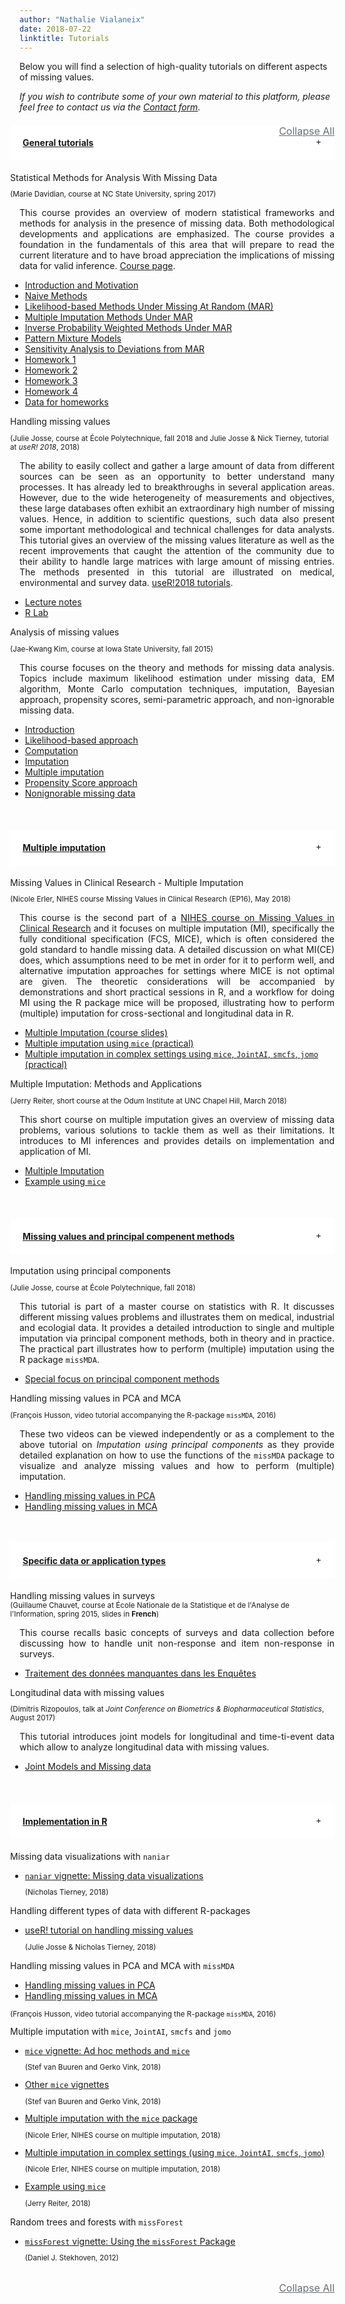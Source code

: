 ```yaml
---
author: "Nathalie Vialaneix"
date: 2018-07-22
linktitle: Tutorials
---
```


Below you will find a selection of high-quality tutorials on different aspects of missing values.

_If you wish to contribute some of your own material to this platform, please feel free to contact us via the <a href="/contact/">Contact form</a>._

<div class="container">
  <div class="accordion-option">
    <a href="javascript:void(0)" class="toggle-accordion active" accordion-id="#accordion"></a>
  </div>
  <div class="clearfix">
  </div>
  <div id="accordion" class="panel-group" role="tablist" aria-multiselectable="true">
    <div class="panel panel-default">
      <div id="h_general" class="panel-heading" role="tab">
        <h4 class="panel-title">
          <a role="button" data-toggle="collapse" data-parent="#accordion" href="#general" aria-expanded="false" aria-controls="general">General tutorials</a>
        </h4>
      </div>
      <div id="general" class="panel-collapse collapse in" role="tabpanel" aria-labelledby="h_general">
        <div class="panel-body">
          <div class="container">
            <div id="accordion_general">
              <div class="card">
                <div class="card-header">
                  <a class="collapsed card-block clearfix" data-toggle="collapse" data-target="#davidian">
                    <div class="col-12">Statistical Methods for Analysis With Missing Data<br>
                      <small>
                      <p>(Marie Davidian, course at NC State University, spring 2017)</p>
                      </small>
                    </div>
                  </a>
                </div>
                <div id="davidian" class="collapse" data-parent="#accordion_general">  
                  <div class="card-body">
                    <p align="justify" style="margin-left:15px;">This course provides an overview of modern statistical frameworks and methods for analysis in the presence of missing data. Both methodological developments and applications are emphasized. The course provides a foundation in the fundamentals of this area that will prepare to read the current literature and to have broad appreciation the implications of missing data for valid inference. <a href="https://www4.stat.ncsu.edu/~davidian/st790/index.html" target="_blank">Course page</a>.
                    </p>
                    <ul>
                      <li><a href="/tutorials/Davidian_course_StatisticalMethodsMissingData_2017/Davidian_course_chapter1_2017.pdf" target="_blank">Introduction and Motivation</a></li>
                      <li><a href="/tutorials/Davidian_course_StatisticalMethodsMissingData_2017/Davidian_course_chapter2_2017.pdf" target="_blank">Naive Methods</a></li>
                      <li><a href="/tutorials/Davidian_course_StatisticalMethodsMissingData_2017/Davidian_course_chapter3_2017.pdf" target="_blank">Likelihood-based Methods Under Missing At Random (MAR)</a></li>
                      <li><a href="/tutorials/Davidian_course_StatisticalMethodsMissingData_2017/Davidian_course_chapter4_2017.pdf" target="_blank">Multiple Imputation Methods Under MAR</a></li>
                      <li><a href="/tutorials/Davidian_course_StatisticalMethodsMissingData_2017/Davidian_course_chapter5_2017.pdf" target="_blank">Inverse Probability Weighted Methods Under  MAR</a></li>
                      <li><a href="/tutorials/Davidian_course_StatisticalMethodsMissingData_2017/Davidian_course_chapter6_2017.pdf" target="_blank">Pattern Mixture Models</a></li>
                      <li><a href="/tutorials/Davidian_course_StatisticalMethodsMissingData_2017/Davidian_course_chapter7_2017.pdf" target="_blank">Sensitivity Analysis to Deviations from MAR</a></li>
                      <li><a href="/tutorials/Davidian_course_StatisticalMethodsMissingData_2017/Davidian_course_hwk1_2017.pdf" target="_blank">Homework 1</a></li>
                      <li><a href="/tutorials/Davidian_course_StatisticalMethodsMissingData_2017/Davidian_course_hwk2_2017.pdf" target="_blank">Homework 2</a></li>
                      <li><a href="/tutorials/Davidian_course_StatisticalMethodsMissingData_2017/Davidian_course_hwk3_2017.pdf" target="_blank">Homework 3</a></li>
                      <li><a href="/tutorials/Davidian_course_StatisticalMethodsMissingData_2017/Davidian_course_hwk4_2017.pdf" target="_blank">Homework 4</a></li>
                      <li><a href="/tutorials/Davidian_course_StatisticalMethodsMissingData_2017/Davidian_course_hwkData_2017.zip" target="_blank">Data for homeworks</a></li>
                    </ul>
                  </div>
                </div>
              </div>
              <div class="card">
                <div class="card-header">
                  <a class="collapsed card-block clearfix" data-toggle="collapse" data-target="#josse_tierney">
                    <div class="col-12">Handling missing values<br>
                    <small>
                      <p>(Julie Josse, course at École Polytechnique, fall 2018 and Julie Josse & Nick Tierney, tutorial at <i>useR! 2018</i>, 2018)</p>
                    </small>
                    </div>
                  </a>
                </div>
                <div id="josse_tierney" class="collapse" data-parent="#accordion_general">  
                  <div class="card-body">
                    <p align="justify" style="margin-left:15px;">The ability to easily collect and gather a large amount of data from different sources can be seen as an opportunity to better understand many processes. It has already led to breakthroughs in several application areas. However, due to the wide heterogeneity of measurements and objectives, these large databases often exhibit an extraordinary high number of missing values. Hence, in addition to scientific questions, such data also present some important methodological and technical challenges for data analysts. This tutorial gives an overview of the missing values literature as well as the recent improvements that caught the attention of the community due to their ability to handle large matrices with large amount of missing entries. The methods presented in this tutorial are illustrated on medical, environmental and survey data. <a href="https://user2018.r-project.org/tutorials/" target="_blank">useR!2018 tutorials</a>.
                    </p>
                    <ul>
                      <li><a href="/tutorials/Josse_bookdown_LectureNotesMissing_2018.html" target="_blank">Lecture notes</a></li>
                      <li><a href="/tutorials/Josse_Tierney_bookdown_user2018tutorial_2018.html" target="_blank">R Lab</a></li>
                    </ul>
                  </div>
                </div>
              </div>
              <div class="card">
                <div class="card-header">
                  <a class="collapsed card-block clearfix" data-toggle="collapse" data-target="#kim">
                    <div class="col-12">Analysis of missing values<br>
                    <small>
                      <p>(Jae-Kwang Kim, course at Iowa State University, fall 2015)</p>
                    </small>
                    </div>
                  </a>
                </div>
                <div id="kim" class="collapse" data-parent="#accordion_general">  
                  <div class="card-body">
                    <p align="justify" style="margin-left:15px;">This course focuses on the theory and methods for missing data analysis. Topics include maximum likelihood estimation under missing data, EM algorithm, Monte Carlo computation techniques, imputation, Bayesian approach, propensity scores, semi-parametric approach, and non-ignorable missing data.
                    </p>
                    <ul>
                      <li><a href="/tutorials/Kim_course_MissingDataAnalysis_2015/Stat522_Ch1.pdf" target="_blank">Introduction</a></li>
                      <li><a href="/tutorials/Kim_course_MissingDataAnalysis_2015/Stat522_Ch2.pdf" target="_blank">Likelihood-based approach</a></li>
                      <li><a href="/tutorials/Kim_course_MissingDataAnalysis_2015/Stat522_Ch3.pdf" target="_blank">Computation</a></li>
                      <li><a href="/tutorials/Kim_course_MissingDataAnalysis_2015/Stat522_Ch4.pdf" target="_blank">Imputation</a></li>
                      <li><a href="/tutorials/Kim_course_MissingDataAnalysis_2015/Stat522_Ch4b.pdf" target="_blank">Multiple imputation</a></li>
                      <li><a href="/tutorials/Kim_course_MissingDataAnalysis_2015/Stat522_Ch5.pdf" target="_blank">Propensity Score approach</a></li>
                      <li><a href="/tutorials/Kim_course_MissingDataAnalysis_2015/Stat522_Ch6.pdf" target="_blank">Nonignorable missing data</a></li>
                    </ul>
                  </div>
                </div>
              </div>
            </div>
            </br>
          </div>
        </div>
      </div>
    </div>
    <!-- --------------------------------------------------------------------------------------------------------------------------- -->
    <div class="panel panel-default">
      <div id="h_mi" class="panel-heading" role="tab">
        <h4 class="panel-title">
        <a class="collapsed" role="button" data-toggle="collapse" data-parent="#accordion" href="#mi" aria-expanded="false" aria-controls="mi">Multiple imputation</a>
        </h4>
      </div>
      <div id="mi" class="panel-collapse collapse in" role="tabpanel" aria-labelledby="h_mi">
        <div class="panel-body">
          <div class="container">
            <div id="accordion_mi">
              <div class="card">
                <div class="card-header">
                  <a class="collapsed card-block clearfix" data-toggle="collapse" data-target="#erler">
                    <div class="col-12">Missing Values in Clinical Research - Multiple Imputation</br>
                    <small>
                      <p>(Nicole Erler, NIHES course Missing Values in Clinical Research (EP16), May 2018)</p>
                    </small>
                    </div>
                  </a>
                </div>
                <div id="erler" class="collapse" data-parent="#accordion_mi">  
                  <div class="card-body">
                    <p align="justify" style="margin-left:15px;">This course is the second part of a <a href="https://www.nihes.com/course/ep16_missing_values_in_clinical_research/" target="_blank">NIHES course on Missing Values in Clinical Research</a> and it focuses on multiple imputation (MI), specifically the fully conditional specification (FCS, MICE), which is often considered the gold standard to handle missing data. A detailed discussion on what MI(CE) does, which assumptions need to be met in order for it to perform well, and alternative imputation approaches for settings where MICE is not optimal are given. The theoretic considerations will be accompanied by demonstrations and short practical sessions in R, and a workflow for doing MI using the R package mice will be proposed, illustrating how to perform (multiple) imputation for cross-sectional and longitudinal data in R.
                    </p>
                    <ul>
                      <li><a href="/tutorials/Erler_course_MultipleImputation_2018/Erler_slides_MICourse_2018.pdf" target="_blank">Multiple Imputation (course slides)</a></li>
                      <li><a href="/tutorials/Erler_course_MultipleImputation_2018/Erler_Practical_MICE_2018.html" target="_blank">Multiple imputation using <code>mice</code> (practical)</a></li>
                      <li><a href="/tutorials/Erler_course_MultipleImputation_2018/Erler_Practical_MIadvanced_2018.html" target="_blank">Multiple imputation in complex settings using <code>mice</code>, <code>JointAI</code>, <code>smcfs</code>, <code>jomo</code> (practical)</a></li>
                    </ul>
                  </div>
                </div>
              </div>
              <div class="card">
                <div class="card-header">
                  <a class="collapsed card-block clearfix" data-toggle="collapse" data-target="#reiter">
                    <div class="col-12">Multiple Imputation: Methods and Applications</br>
                    <small>
                      <p>(Jerry Reiter, short course at the Odum Institute at UNC Chapel Hill, March 2018)</p>
                    </small>
                    </div>
                  </a>
                </div>
                <div id="reiter" class="collapse" data-parent="#accordion_mi">  
                  <div class="card-body">
                    <p align="justify" style="margin-left:15px;">This short course on multiple imputation gives an overview of missing data problems, various solutions to tackle them as well as their limitations. It introduces to MI inferences and provides details on implementation and application of MI.
                    </p>
                    <ul>
                      <li><a href="/tutorials/Reiter_course_MultipleImputationOverview_2018/Reiter_slides_MultipleImputation_2018.pdf" target="_blank">Multiple Imputation</a></li>
                      <li><a href="/tutorials/Reiter_course_MultipleImputationOverview_2018/Reiter_script_MultipleImputationMICE_2018.html" target="_blank">Example using <code>mice</code></a></li>
                    </ul>
                  </div>
                </div>
              </div>
            </div>
            </br>
          </div>
        </div>
      </div>
    </div>
    <!-- --------------------------------------------------------------------------------------------------------------------------- -->
    <div class="panel panel-default">
      <div id="h_pc" class="panel-heading" role="tab">
        <h4 class="panel-title">
        <a class="collapsed" role="button" data-toggle="collapse" data-parent="#accordion" href="#pc" aria-expanded="false" aria-controls="pc">Missing values and principal compenent methods</a>
        </h4>
      </div>
      <div id="pc" class="panel-collapse collapse in" role="tabpanel" aria-labelledby="h_pc">
        <div class="panel-body">
          <div class="container">
            <div id="accordion_pc">
              <div class="card">
                <div class="card-header">
                  <a class="collapsed card-block clearfix" data-toggle="collapse" data-target="#josse">
                    <div class="col-12">Imputation using principal components</br>
                    <small>
                      <p>(Julie Josse, course at École Polytechnique, fall 2018)</p>
                    </small>
                    </div>
                  </a>
                </div>
                <div id="josse" class="collapse" data-parent="#accordion_pc">  
                  <div class="card-body">
                    <p align="justify" style="margin-left:15px;">This tutorial is part of a master course on statistics with R. It discusses different missing values problems and illustrates them on medical, industrial and ecologial data. It provides a detailed introduction to single and multiple imputation via principal component methods, both in theory and in practice. The practical part illustrates how to perform (multiple) imputation using the R package <code>missMDA</code>.
                    </p>
                    <ul>
                      <li><a href="/tutorials/Josse_slides_imputation_PCA_2018.pdf" target="_blank">Special focus on principal component methods</a></li>
                    </ul>
                  </div>
                </div>
              </div>
              <div class="card">
                <div class="card-header">
                  <a class="collapsed card-block clearfix" data-toggle="collapse" data-target="#husson">
                    <div class="col-12">Handling missing values in PCA and MCA<br>
                    <small>
                      <p>(François Husson, video tutorial accompanying the R-package <code>missMDA</code>, 2016)</p>
                    </small>
                  </div>
                  </a>
                </div>
                <div id="husson" class="collapse" data-parent="#accordion_pc">  
                  <div class="card-body">
                    <p align="justify" style="margin-left:15px;">These two videos can be viewed independently or as a complement to the above tutorial on <i>Imputation using principal components</i> as they provide detailed explanation on how to use the functions of the <code>missMDA</code> package to visualize and analyze missing values and how to perform (multiple) imputation.
                    </p>
                    <ul>
                      <li><a href="https://www.youtube.com/watch?v=OOM8_FH6_8o&t=8s" target="_blank">Handling missing values in PCA</a></li>
                      <li><a href="https://www.youtube.com/watch?v=uyIH1CtrfsU" target="_blank">Handling missing values in MCA</a></li>
                    </ul>
                  </div>
                </div>
              </div>
            </div>
            </br>
          </div>
        </div>
      </div>
    </div>
    <!-- --------------------------------------------------------------------------------------------------------------------------- -->
    <div class="panel panel-default">
      <div id="h_special" class="panel-heading" role="tab">
        <h4 class="panel-title">
        <a class="collapsed" role="button" data-toggle="collapse" data-parent="#accordion" href="#special" aria-expanded="false" aria-controls="special">Specific data or application types</a>
        </h4>
      </div>
      <div id="special" class="panel-collapse collapse in" role="tabpanel" aria-labelledby="h_special">
        <div class="panel-body">
          <div class="container">
            <div id="accordion_special">
              <div class="card">
                <div class="card-header">
                  <a class="card-block clearfix" data-toggle="collapse" data-target="#chauvet">
                    <div class="col-12">Handling missing values in surveys<br><small>(Guillaume Chauvet, course at École Nationale de la Statistique et de l'Analyse de l'Information, spring 2015, slides in <b>French</b>)</small></div>
                  </a>
                </div>
                <div id="chauvet" class="collapse" data-parent="#accordion_special">  
                  <div class="card-body">
                    <p align="justify" style="margin-left:15px;">This course recalls basic concepts of surveys and data collection before discussing how to handle unit non-response and item non-response in surveys.
                    </p>
                    <ul>
                      <li><a href="/tutorials/Chauvet_slides_SurveysWithMissingData_2015.pdf" target="_blank">Traitement des données manquantes dans les Enquêtes</a></li>
                    </ul>
                  </div>
                </div>
              </div>
              <div class="card">
                <div class="card-header">
                  <a class="collapsed card-block clearfix" data-toggle="collapse" data-target="#rizopoulos">
                    <div class="col-12">Longitudinal data with missing values<br>
                    <small>
                    <p>(Dimitris Rizopoulos, talk at <i>Joint Conference on Biometrics & Biopharmaceutical Statistics</i>, August 2017)</p>
                    </small>
                  </div>
                  </a>
                </div>
                <div id="rizopoulos" class="collapse" data-parent="#accordion_special">  
                  <div class="card-body">
                    <p align="justify" style="margin-left:15px;">This tutorial introduces joint models for longitudinal and time-ti-event data which allow to analyze longitudinal data with missing values.
                    </p>
                    <ul>
                      <li><a href="/tutorials/Rizopoulos_slides_LongitudinalDataWithDropout_2017.pdf" target="_blank">Joint Models and Missing data</a></li>
                    </ul>
                  </div>
                </div>
              </div>
            </div>
            </br>
          </div>
        </div>
      </div>
    </div>
    <!-- --------------------------------------------------------------------------------------------------------------------------- -->
    <div class="panel panel-default">
      <div id="h_practical" class="panel-heading" role="tab">
        <h4 class="panel-title">
        <a class="collapsed" role="button" data-toggle="collapse" data-parent="#accordion" href="#practical" aria-expanded="false" aria-controls="special">Implementation in R</a>
        </h4>
      </div>
      <div id="practical" class="panel-collapse collapse in" role="tabpanel" aria-labelledby="h_practical">
        <div class="panel-body">
          <div class="container">
            <div id="accordion_practical">
              <div class="card">
                <div class="card-header">
                  <a class="card-block clearfix" data-toggle="collapse" data-target="#visualize">
                    <div class="col-12">Missing data visualizations with <code>naniar</code></div>
                  </a>
                </div>
                <div id="visualize" class="collapse show" data-parent="#accordion_practical">  
                  <div class="card-body">
                    <ul>
                      <li><a href="https://cran.r-project.org/web/packages/naniar/vignettes/naniar-visualisation.html" target="_blank"><code>naniar</code> vignette: Missing data visualizations</a>
                    <small>
                      <p>(Nicholas Tierney, 2018)</p>
                    </small></li>
                    </ul>
                  </div>
                </div>
              </div>
              <div class="card">
                <div class="card-header">
                  <a class="collapsed card-block clearfix" data-toggle="collapse" data-target="#data_types">
                    <div class="col-12">Handling different types of data with different R-packages</div>
                  </a>
                </div>
                <div id="data_types" class="collapse" data-parent="#accordion_practical">  
                  <div class="card-body">
                    <ul>
                      <li><a href="/tutorials/Josse_Tierney_bookdown_user2018tutorial_2018.html" target="_blank">useR! tutorial on handling missing values</a>
                        <small><p>(Julie Josse & Nicholas Tierney, 2018)</p></small></li>
                    </ul>
                  </div>
                </div>
              </div>
              <div class="card">
                <div class="card-header">
                  <a class="collapsed card-block clearfix" data-toggle="collapse" data-target="#husson">
                    <div class="col-12">Handling missing values in PCA and MCA with <code>missMDA</code></div>
                  </a>
                </div>
                <div id="husson" class="collapse" data-parent="#accordion_practical">  
                  <div class="card-body">
                    <ul>
                      <li><a href="https://www.youtube.com/watch?v=OOM8_FH6_8o&t=8s" target="_blank">Handling missing values in PCA</a></li>
                      <li><a href="https://www.youtube.com/watch?v=uyIH1CtrfsU" target="_blank">Handling missing values in MCA</a></li>
                    </ul>
                  <small>
                    <p>(François Husson, video tutorial accompanying the R-package <code>missMDA</code>, 2016)</p>
                  </small>
                  </div>
                </div>
              </div>
              <div class="card">
                <div class="card-header">
                  <a class="collapsed card-block clearfix" data-toggle="collapse" data-target="#mice_etal">
                    <div class="col-12">Multiple imputation with <code>mice</code>, <code>JointAI</code>, <code>smcfs</code> and <code>jomo</code></div>
                  </a>
                </div>
                <div id="mice_etal" class="collapse" data-parent="#accordion_practical">  
                  <div class="card-body">
                    <ul>
                      <li><a href="https://www.gerkovink.com/miceVignettes/Ad_hoc_and_mice/Ad_hoc_methods.html" target="_blank"><code>mice</code> vignette: Ad hoc methods and <code>mice</code></a>
                        <small><p>(Stef van Buuren and Gerko Vink, 2018)</p></small></li>
                      <li><a href="https://www.gerkovink.com/miceVignettes/" target="_blank">Other <code>mice</code> vignettes</a>
                        <small><p>(Stef van Buuren and Gerko Vink, 2018)</p></small></li>
                      <li><a href="/tutorials/Erler_course_MultipleImputation_2018/Erler_Practical_MICE_2018.html" target="_blank">Multiple imputation with the <code>mice</code> package</a>
                        <small><p>(Nicole Erler, NIHES course on multiple imputation, 2018)</p></small></li>
                      <li><a href="/tutorials/Erler_course_MultipleImputation_2018/Erler_Practical_MIadvanced_2018.html" target="_blank">Multiple imputation in complex settings (using <code>mice</code>, <code>JointAI</code>, <code>smcfs</code>, <code>jomo</code>)</a>
                        <small><p>(Nicole Erler, NIHES course on multiple imputation, 2018)</p></small></li>
                      <li><a href="/tutorials/Reiter_course_MultipleImputationOverview_2018/Reiter_script_MultipleImputationMICE_2018.html" target="_blank">Example using <code>mice</code></a>
                        <small><p>(Jerry Reiter, 2018)</p></small></li>
                    </ul>
                  </div>
                </div>
              </div>
              <div class="card">
                <div class="card-header">
                  <a class="collapsed card-block clearfix" data-toggle="collapse" data-target="#missforest">
                    <div class="col-12">Random trees and forests with <code>missForest</code></div>
                  </a>
                </div>
                <div id="missforest" class="collapse" data-parent="#accordion_practical">  
                  <div class="card-body">
                    <ul>
                      <li><a href="/tutorials/Stekhoven_vignette_missForest_2012.pdf" target="_blank"><code>missForest</code> vignette: Using the <code>missForest</code> Package</a>
                        <small><p>(Daniel J. Stekhoven, 2012)</p></small></li>
                    </ul>
                  </div>
                </div>
              </div>
            </div>
            </br>
          </div>
        </div>
      </div>
    </div>
  </div>
  <div class="accordion-option">
    <a href="javascript:void(0)" class="toggle-accordion active" accordion-id="#accordion"></a>
  </div>
</div>
</div>
</div>
<style>
.panel-group {
    padding: 0;
    margin-left: -15px;
}
.panel-default>.panel-heading {
  color: #333;
  background-color: #fff;
  border-color: #e4e5e7;
  padding: 0;
  -webkit-user-select: none;
  -moz-user-select: none;
  -ms-user-select: none;
  user-select: none;
}
.panel-default>.panel-heading a {
  display: block;
  padding: 20px 20px;
}
.panel-collapse>.panel-body {
  padding: 0px 0px;
  margin-left: 0px;
}
.panel-default>.panel-heading a:after {
  content: "";
  position: relative;
  top: 1px;
  display: inline-block;
  font-style: normal;
  font-weight: 400;
  line-height: 1;
  -webkit-font-smoothing: antialiased;
  -moz-osx-font-smoothing: grayscale;
  float: right;
  transition: transform .25s linear;
  -webkit-transition: -webkit-transform .25s linear;
}
.panel-default>.panel-heading a[aria-expanded="true"] {
  background-color: #eee;
}
.panel-default>.panel-heading a[aria-expanded="true"]:after {
  content: "\2212";
  -webkit-transform: rotate(180deg);
  transform: rotate(180deg);
}
.panel-default>.panel-heading a[aria-expanded="false"]:after {
  content: "\002b";
  -webkit-transform: rotate(90deg);
  transform: rotate(90deg);
}
.accordion-option {
  width: 100%;
  float: left;
  clear: both;
  margin: 0px 0;
}
.accordion-option .title {
  font-size: 20px;
  font-weight: bold;
  float: left;
  padding: 0;
  margin: 0;
}
.accordion-option .toggle-accordion {
  float: right;
  font-size: 16px;
  color: #6a6c6f;
}
.accordion-option .toggle-accordion:before {
  content: "Collapse All";
}
.accordion-option .toggle-accordion.active:before {
  content: "Collapse All";
}
</style>
<script>
$(document).ready(function() {
  $(".toggle-accordion").on("click", function() {
    var accordionId = $(this).attr("accordion-id"),
      numPanelOpen = $(accordionId + ' .collapse.in').length;
    $(this).toggleClass("active");
    if (numPanelOpen == 0) {
      openAllPanels(accordionId);
    } else {
      closeAllPanels(accordionId);
    }
  });
  openAllPanels = function(aId) {
    console.log("setAllPanelOpen");
    $(aId + ' .panel-collapse:not(".in")').collapse("show");
  };
  closeAllPanels = function(aId) {
    console.log("setAllPanelclose");
    $(aId + ' .panel-collapse.in').collapse("hide");
  };
});
</script>

<!-- <div class="container">
  <div class="dropdown">
    <button type="button" class="btn dropdown-toggle" data-toggle="dropdown">
      Handling missing values in surveys <small>(slides in <b>french</b>)
    </button>
    <div class="dropdown-menu">
      <a class="dropdown-item" href="/tutorials/Chauvet_slides_SurveysWithMissingData_2015.pdf" target="_blank">Traitement des données manquantes dans les Enquêtes</a>
    </div>
  </div>
  <p>(Guillaume Chauvet, course at École Nationale de la Statistique et de l'Analyse de l'Information, spring 2015)</p>
</div>


<div class="container">
  <div class="dropdown">
    <button type="button" class="btn dropdown-toggle" data-toggle="dropdown">
      Handling Missing data
    </button>
    <div class="dropdown-menu">
      <a class="dropdown-item" href="/tutorials/Josse_bookdown_LectureNotesMissing_2018.html" target="_blank">Lecture notes</a>
      <a class="dropdown-item" href="/tutorials/Josse_Tierney_bookdown_user2018tutorial_2018.html" target="_blank">Lab</a>
    </div>
  </div>
  <p>(Julie Josse, course at École Polytechnique, fall 2018 and Julie Josse & Nick Tierney, tutorial at useR! 2018)</p>
</div>

<div class="container">
  <div class="dropdown">
    <button type="button" class="btn dropdown-toggle" data-toggle="dropdown">
      Missing values imputation
    </button>
    <div class="dropdown-menu">
      <a class="dropdown-item" href="/tutorials/Josse_slides_imputation_PCA_2018.pdf" target="_blank">Special focus on principal component methods</a>
    </div>
  </div>
  <p>(Julie Josse, course at École Polytechnique, fall 2018)</p>
</div>

<div class="container">
  <div class="dropdown">
    <button type="button" class="btn dropdown-toggle" data-toggle="dropdown">
      Handling missing values in PCA and MCA
    </button>
    <div class="dropdown-menu">
      <a class="dropdown-item" href="https://www.youtube.com/watch?v=OOM8_FH6_8o&t=8s" target="_blank">Handling missing values in PCA</a>
      <a class="dropdown-item" href="https://www.youtube.com/watch?v=uyIH1CtrfsU" target="_blank">Handling missing values in MCA</a>
    </div>
  </div>
  <p>(François Husson, video tutorial accompanying the R-package <i>missMDA</i>, 2016)</p>
</div>


<div class="container">                                        
  <div class="dropdown">
    <button type="button" class="btn dropdown-toggle" data-toggle="dropdown">
      Analysis of Missing data
    </button>
    <div class="dropdown-menu">
      <a class="dropdown-item" href="/tutorials/Kim_course_MissingDataAnalysis_2015/Stat522_Ch1.pdf" target="_blank">Introduction</a>
      <a class="dropdown-item" href="/tutorials/Kim_course_MissingDataAnalysis_2015/Stat522_Ch2.pdf" target="_blank">Likelihood-based approach</a>
      <a class="dropdown-item" href="/tutorials/Kim_course_MissingDataAnalysis_2015/Stat522_Ch3.pdf" target="_blank">Computation</a>
      <a class="dropdown-item" href="/tutorials/Kim_course_MissingDataAnalysis_2015/Stat522_Ch4.pdf" target="_blank">Imputation</a>
      <a class="dropdown-item" href="/tutorials/Kim_course_MissingDataAnalysis_2015/Stat522_Ch4b.pdf" target="_blank">Multiple imputation</a>
      <a class="dropdown-item" href="/tutorials/Kim_course_MissingDataAnalysis_2015/Stat522_Ch5.pdf" target="_blank">Propensity Score approach</a>
      <a class="dropdown-item" href="/tutorials/Kim_course_MissingDataAnalysis_2015/Stat522_Ch6.pdf" target="_blank">Nonignorable missing data</a>
    </div>
  </div>
  <p>(Jae-Kwang Kim, course at Iowa State University, fall 2015)</p>
</div>

<div class="container">
  <div class="dropdown">
    <button type="button" class="btn dropdown-toggle" data-toggle="dropdown">
      Multiple Imputation: Methods and Applications
    </button>
    <div class="dropdown-menu">
      <a class="dropdown-item" href="/tutorials/Reiter_course_MultipleImputationOverview_2018/Reiter_slides_MultipleImputation_2018.pdf" target="_blank">Multiple Imputation</a>
      <a class="dropdown-item" href="/tutorials/Reiter_course_MultipleImputationOverview_2018/Reiter_script_MultipleImputationMICE_2018.html" target="_blank">Example using MICE</a>
    </div>
  </div>
  <p>(Jerry Reiter, short course at the Odum Institute at UNC Chapel Hill, March 2018)</p>
</div>

 -->